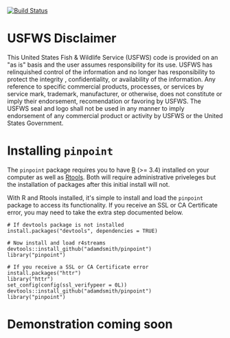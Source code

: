 
[![Build Status](https://travis-ci.org/adamdsmith/pinpoint.png)](https://travis-ci.org/adamdsmith/pinpoint)

USFWS Disclaimer
================

This United States Fish & Wildlife Service (USFWS) code is provided on an "as is" basis and the user assumes responsibility for its use. USFWS has relinquished control of the information and no longer has responsibility to protect the integrity , confidentiality, or availability of the information. Any reference to specific commercial products, processes, or services by service mark, trademark, manufacturer, or otherwise, does not constitute or imply their endorsement, recomendation or favoring by USFWS. The USFWS seal and logo shall not be used in any manner to imply endorsement of any commercial product or activity by USFWS or the United States Government.

Installing `pinpoint`
=====================

The `pinpoint` package requires you to have [R](https://www.r-project.org/) (&gt;= 3.4) installed on your computer as well as [Rtools](https://cran.r-project.org/bin/windows/Rtools/). Both will require administrative priveleges but the installation of packages after this initial install will not.

With R and Rtools installed, it's simple to install and load the `pinpoint` package to access its functionality. If you receive an SSL or CA Certificate error, you may need to take the extra step documented below.

    # If devtools package is not installed
    install.packages("devtools", dependencies = TRUE)

    # Now install and load r4streams
    devtools::install_github("adamdsmith/pinpoint")
    library("pinpoint")

    # If you receive a SSL or CA Certificate error
    install.packages("httr")
    library("httr")
    set_config(config(ssl_verifypeer = 0L))
    devtools::install_github("adamdsmith/pinpoint")
    library("pinpoint")

**Demonstration coming soon**
=============================

